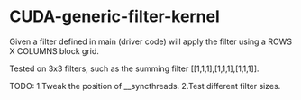 # CUDA-generic-filter-kernel
Given a filter defined in main (driver code) will apply the filter using a ROWS X COLUMNS block grid.

Tested on 3x3 filters, such as the summing filter [[1,1,1],[1,1,1],[1,1,1]].

TODO: 
1.Tweak the position of __syncthreads.
2.Test different filter sizes.
